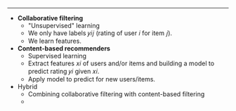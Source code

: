 ***
- **Collaborative filtering**
    - "Unsupervised" learning
    - We only have labels 𝑦𝑖𝑗 (rating of user 𝑖 for item 𝑗).
    - We learn features.
- **Content-based recommenders**
    - Supervised learning
    - Extract features 𝑥𝑖 of users and/or items and building a model to predict rating 𝑦𝑖 given 𝑥𝑖.
    - Apply model to predict for new users/items.
- Hybrid
    - Combining collaborative filtering with content-based filtering
    - 
